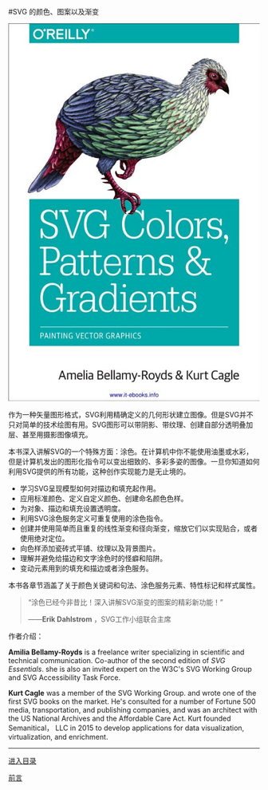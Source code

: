#SVG 的颜色、图案以及渐变


![](img/cover.jpg?raw=true)


作为一种矢量图形格式，SVG利用精确定义的几何形状建立图像。但是SVG并不只对简单的技术绘图有用。SVG图形可以带阴影、带纹理、创建自部分透明叠加层、甚至用摄影图像填充。

本书深入讲解SVG的一个特殊方面：涂色。在计算机中你不能使用油墨或水彩，但是计算机发出的图形化指令可以变出细致的、多彩多姿的图像。一旦你知道如何利用SVG提供的所有功能，这种创作实现能力是无止境的。

- 学习SVG呈现模型如何对描边和填充起作用。
- 应用标准颜色、定义自定义颜色、创建命名颜色色样。
- 为对象、描边和填充设置透明度。
- 利用SVG涂色服务定义可重复使用的涂色指令。
- 创建并使用简单而且重复的线性渐变和径向渐变，缩放它们以实现贴合，或者使用绝对定位。
- 向色样添加瓷砖式平铺、纹理以及背景图片。
- 理解并避免给描边和文字涂色时的怪癖和陷阱。
- 变动元素用到的填充和描边或者涂色服务。

本书各章节涵盖了关于颜色关键词和句法、涂色服务元素、特性标记和样式属性。

> “涂色已经今非昔比！深入讲解SVG渐变的图案的精彩新功能！”
> 
> ——**Erik Dahlstrom** ，SVG工作小组联合主席

作者介绍：

**Amilia Bellamy-Royds** is a freelance writer specializing in scientific and technical communication. Co-author of the second edition of *SVG Essentials*. she is also an invited expert on the W3C's SVG Working Group and SVG Accessibility Task Force.

**Kurt Cagle** was a member of the SVG Working Group. and wrote one of the first SVG books on the market. He's consulted for a number of Fortune 500 media, transportation, and publishing companies, and was an architect with the US National Archives and the Affordable Care Act. Kurt founded Semanitical， LLC in 2015 to develop applications for data visualization, virtualization, and enrichment.

------------------

[进入目录](toc.md)

[前言](0.md)
